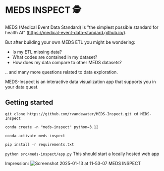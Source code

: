 # MEDS INSPECT 🕵️

MEDS (Medical Event Data Standard) is "the simplest possible standard for health AI" (https://medical-event-data-standard.github.io/). 

But after building your own MEDS ETL you might be wondering:
- Is my ETL missing data?
- What codes are contained in my dataset?
- How does my data compare to other MEDS datasets?

.. and many more questions related to data exploration. 

MEDS-Inspect is an interactive data visualization app that supports you in your data quest.

## Getting started

``
git clone https://github.com/rvandewater/MEDS-Inspect.git
cd MEDS-Inspect
``

``
conda create -n "meds-inspect" python=3.12  
``

``
conda activate meds-inspect
``

``
pip install -r requirements.txt
``

``
python src/meds-inspect/app.py
``
This should start a locally hosted web app

Impression:
![Screenshot 2025-01-13 at 11-53-07 MEDS INSPECT](https://github.com/user-attachments/assets/03b81fdd-689c-4151-a522-b5b52db74e66)
